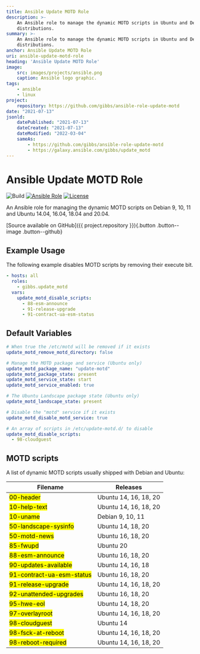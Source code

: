 ```yaml
---
title: Ansible Update MOTD Role
description: >-
    An Ansible role to manage the dynamic MOTD scripts in Ubuntu and Debian
    distributions.
summary: >-
    An Ansible role to manage the dynamic MOTD scripts in Ubuntu and Debian
    distributions.
anchor: Ansible Update MOTD Role
uri: ansible-update-motd-role
heading: 'Ansible Update MOTD Role'
image:
    src: images/projects/ansible.png
    caption: Ansible logo graphic.
tags:
    - ansible
    - linux
project:
    repository: https://github.com/gibbs/ansible-role-update-motd
date: "2021-07-13"
jsonld:
    datePublished: "2021-07-13"
    dateCreated: "2021-07-13"
    dateModified: "2022-03-04"
    sameAs:
        - https://github.com/gibbs/ansible-role-update-motd
        - https://galaxy.ansible.com/gibbs/update_motd
---
```


# Ansible Update MOTD Role

![Build](https://github.com/gibbs/ansible-role-update-motd/actions/workflows/test.yml/badge.svg)
[![Ansible Role](https://img.shields.io/badge/Ansible%20Role-gibbs.update__motd-blue.svg)](https://galaxy.ansible.com/gibbs/update_motd)
[![License](https://img.shields.io/badge/License-MIT-brightgreen.svg)](https://opensource.org/licenses/MIT)

An Ansible role for managing the dynamic MOTD scripts on Debian 9, 10, 11 
and Ubuntu 14.04, 16.04, 18.04 and 20.04.

[Source available on GitHub]({{ project.repository }}){.button .button--image .button--github}

## Example Usage

The following example disables MOTD scripts by removing their execute bit.

```yaml
- hosts: all
  roles:
    - gibbs.update_motd
  vars:
    update_motd_disable_scripts:
      - 88-esm-announce
      - 91-release-upgrade
      - 91-contract-ua-esm-status
```

## Default Variables

```yaml
# When true the /etc/motd will be removed if it exists
update_motd_remove_motd_directory: false

# Manage the MOTD package and service (Ubuntu only)
update_motd_package_name: "update-motd"
update_motd_package_state: present
update_motd_service_state: start
update_motd_service_enabled: true

# The Ubuntu Landscape package state (Ubuntu only)
update_motd_landscape_state: present

# Disable the "motd" service if it exists
update_motd_disable_motd_service: true

# An array of scripts in /etc/update-motd.d/ to disable
update_motd_disable_scripts:
  - 98-cloudguest
```

## MOTD scripts

A list of dynamic MOTD scripts usually shipped with Debian and Ubuntu:

<table>
<thead>
<tr>
<th scope="col">Filename</th>
<th scope="col">Releases</th>
</tr>
</thead>
<tbody>
<tr>
<td><mark>00-header</mark></td>
<td>Ubuntu 14, 16, 18, 20</td>
</tr>
<tr>
<td><mark>10-help-text</mark></td>
<td>Ubuntu 14, 16, 18, 20</td>
</tr>
<tr>
<td><mark>10-uname</mark></td>
<td>Debian 9, 10, 11</td>
</tr>
<tr>
<td><mark>50-landscape-sysinfo</mark></td>
<td>Ubuntu 14, 18, 20</td>
</tr>
<tr>
<td><mark>50-motd-news</mark></td>
<td>Ubuntu 16, 18, 20</td>
</tr>
<tr>
<td><mark>85-fwupd</mark></td>
<td>Ubuntu 20</td>
</tr>
<tr>
<td><mark>88-esm-announce</mark></td>
<td>Ubuntu 16, 18, 20</td>
</tr>
<tr>
<td><mark>90-updates-available</mark></td>
<td>Ubuntu 14, 16, 18</td>
</tr>
<tr>
<td><mark>91-contract-ua-esm-status</mark></td>
<td>Ubuntu 16, 18, 20</td>
</tr>
<tr>
<td><mark>91-release-upgrade</mark></td>
<td>Ubuntu 14, 16, 18, 20</td>
</tr>
<tr>
<td><mark>92-unattended-upgrades</mark></td>
<td>Ubuntu 16, 18, 20</td>
</tr>
<tr>
<td><mark>95-hwe-eol</mark></td>
<td>Ubuntu 14, 18, 20</td>
</tr>
<tr>
<td><mark>97-overlayroot</mark></td>
<td>Ubuntu 14, 16, 18, 20</td>
</tr>
<tr>
<td><mark>98-cloudguest</mark></td>
<td>Ubuntu 14</td>
</tr>
<tr>
<td><mark>98-fsck-at-reboot</mark></td>
<td>Ubuntu 14, 16, 18, 20</td>
</tr>
<tr>
<td><mark>98-reboot-required</mark></td>
<td>Ubuntu 14, 16, 18, 20</td>
</tr>
</tbody>
</table>

